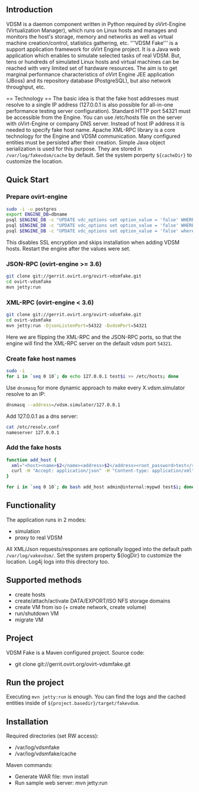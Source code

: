 ## Introduction
VDSM is a daemon component written in Python required by oVirt-Engine (Virtualization Manager), which runs on Linux hosts and manages and monitors the host's storage, memory and networks as well as virtual machine creation/control, statistics gathering, etc.
'''VDSM Fake''' is a support application framework for oVirt Engine project. It is a Java web application which enables to simulate selected tasks of real VDSM. But, tens or hundreds of simulated Linux hosts and virtual machines can be reached with very limited set of hardware resources.
The aim is to get marginal performance characteristics of oVirt Engine JEE application (JBoss) and its repository database (PostgreSQL), but also network throughput, etc.

== Technology ==
The basic idea is that the fake host addresses must resolve to a single IP address (127.0.0.1 is also possible for all-in-one performance testing server configuration). Standard HTTP port 54321 must be accessible from the Engine. You can use /etc/hosts file on the server with oVirt-Engine or company DNS server. Instead of host IP address it is needed to specify fake host name.
Apache XML-RPC library is a core technology for the Engine and VDSM communication.
Many configured entities must be persisted after their creation. Simple Java object serialization is used for this
purpose. They are stored in `/var/log/fakevdsm/cache` by default. Set the system porperty `${cacheDir}` to customize
the location.

## Quick Start

### Prepare ovirt-engine

```bash
sudo -i -u postgres
export ENGINE_DB=dbname
psql $ENGINE_DB -c "UPDATE vdc_options set option_value = 'false' WHERE option_name = 'SSLEnabled';"
psql $ENGINE_DB -c "UPDATE vdc_options set option_value = 'false' WHERE option_name = 'EncryptHostCommunication';"
psql $ENGINE_DB -c "UPDATE vdc_options set option_value = 'false' where option_name = 'InstallVds'"
```

This disables SSL encryption and skips installation when adding VDSM hosts. Restart the engine after the values were
set.

### JSON-RPC (ovirt-engine >= 3.6)

```bash
git clone git://gerrit.ovirt.org/ovirt-vdsmfake.git
cd ovirt-vdsmfake
mvn jetty:run
```

### XML-RPC (ovirt-engine < 3.6)

```bash
git clone git://gerrit.ovirt.org/ovirt-vdsmfake.git
cd ovirt-vdsmfake
mvn jetty:run -DjsonListenPort=54322 -DvdsmPort=54321
```

Here we are flipping the XML-RPC and the JSON-RPC ports, so that the engine will find the XML-RPC server on the default
vdsm port `54321`.

### Create fake host names

```bash
sudo -i
for i in `seq 0 10`; do echo 127.0.0.1 test$i >> /etc/hosts; done
```

Use `dnsmasq` for more dynamic approach to make every X.vdsm.simulator resolve to an IP:

```bash
dnsmasq --address=/vdsm.simulator/127.0.0.1
```

Add 127.0.0.1 as a dns server:
```bash
cat /etc/resolv.conf
nameserver 127.0.0.1
```

### Add the fake hosts

```bash
function add_host {
  xml="<host><name>$2</name><address>$2</address><root_password>test</root_password></host>"
  curl -H "Accept: application/json" -H "Content-type: application/xml" -X POST --user $1 http://localhost:8080/ovirt-engine/api/hosts --data "$xml"
}

for i in `seq 0 10`; do bash add_host admin@internal:mypwd test$i; done
```

## Functionality
The application runs in 2 modes:
* simulation
* proxy to real VDSM

All XML/Json requests/responses are optionally logged into the default path `/var/log/vakevdsm/`. Set the
system property ${logDir} to customize the location. Log4j logs into this directory too.

## Supported methods
* create hosts
* create/attach/activate DATA/EXPORT/ISO NFS storage domains
* create VM from iso (+ create network, create volume)
* run/shutdown VM
* migrate VM

## Project
VDSM Fake is a Maven configured project. Source code:
* git clone git://gerrit.ovirt.org/ovirt-vdsmfake.git

## Run the project
Executing `mvn jetty:run` is enough. You can find the logs and the cached entities inside of  `${project.basedir}/target/fakevdsm`.

## Installation
Required directories (set RW access):
* /var/log/vdsmfake
* /var/log/vdsmfake/cache

Maven commands:
* Generate WAR file: mvn install
* Run sample web server: mvn jetty:run

